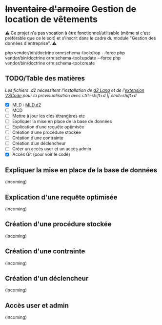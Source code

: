 # ~~Inventaire d'armoire~~ Gestion de location de vêtements

⚠️ Ce projet n'a pas vocation à être fonctionnel/utilisable (même si c'est préférable que ce le soit) et s'inscrit dans le cadre du module "Gestion des données d'entreprise". ⚠️

php vendor/bin/doctrine orm:schema-tool:drop --force
php vendor/bin/doctrine orm:schema-tool:update --force
php vendor/bin/doctrine orm:schema-tool:create

## TODO/Table des matières

*Les fichiers .d2  nécessitent l'installation de [d2 Lang](https://d2lang.com/tour/install/) et de l'[extension VSCode](https://d2lang.com/tour/vscode/) pour la prévisualisation avec ctrl+shift+d || cmd+shift+d*

- [x] MLD : [MLD.d2](schemas_bdd/MLD.d2)
- [ ] MCD
- [ ] Mettre à jour les clés étrangères etc
- [ ] Expliquer la mise en place de la base de données
- [ ] Explication d’une requête optimisée
- [ ] Création d’une procédure stockée
- [ ] Création d’une contrainte
- [ ] Création d’un déclencheur
- [ ] Créer un accès user et un accès admin
- [x] Accès Git (pour voir le code)

## Expliquer la mise en place de la base de données

(incoming)

## Explication d'une requête optimisée

(incoming)

## Création d'une procédure stockée

(incoming)

## Création d'une contrainte

(incoming)

## Création d'un déclencheur

(incoming)

## Accès user et admin

(incoming)
